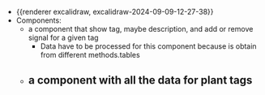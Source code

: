 - {{renderer excalidraw, excalidraw-2024-09-09-12-27-38}}
- Components:
	- a component that show tag, maybe description, and add or remove signal for a given tag
		- Data have to be processed for this component because is obtain from different methods.tables
	- a component with all the data for plant tags
		-